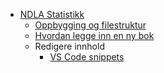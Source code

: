- [NDLA Statistikk](/)
  - [Oppbygging og filestruktur](filestructure.md)
  - [Hvordan legge inn en ny bok](new_item.md)
  - Redigere innhold
    - [VS Code snippets](snippets.md)
